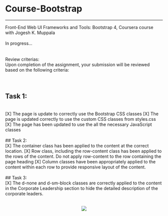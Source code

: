 # Course-Bootstrap   
---   
Front-End Web UI Frameworks and Tools: Bootstrap 4, Coursera course with Jogesh K. Muppala   
<br>
In progress...   
<br><br>
Review criterias:   
Upon completion of the assignment, your submission will be reviewed based on the following criteria:   
<br><br>
## Task 1:   
<br>
[X] The page is update to correctly use the Bootstrap CSS classes   
[X] The page is updated correctly to use the custom CSS classes from styles.css   
[X] The page has been updated to use the all the necessary JavaScript classes   
<br><br>
## Task 2:   
<br>
[X] The container class has been applied to the content at the correct location.   
[X] Row class, including the row-content class has been applied to the rows of the content. Do not apply row-content to the row containing the page heading   
[X] Column classes have been appropriately applied to the content within each row to provide responsive layout of the content.   
<br><br>
## Task 3:   
<br>
[X] The d-none and d-sm-block classes are correctly applied to the content in the Corporate Leadership section to hide the detailed description of the corporate leaders.   
<br><br>
<p align="center">
 <kbd>
  <img src="#">   
 </kbd>
</p>
